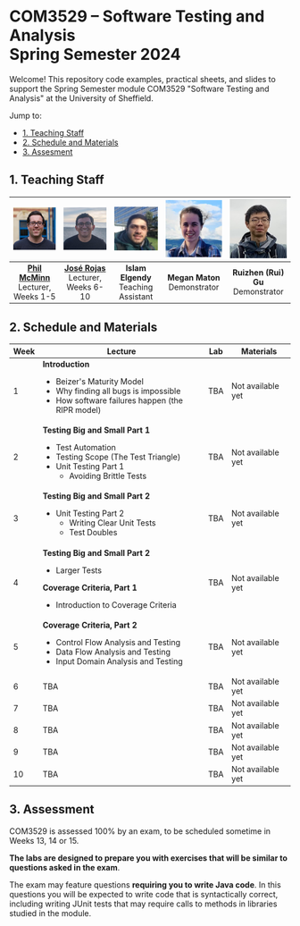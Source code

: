 # COM3529 – Software Testing and Analysis <br /> Spring Semester 2024

Welcome! This repository code examples, practical sheets, and slides to support the Spring Semester module COM3529 "Software Testing and Analysis" at the University of Sheffield.

Jump to:
* [1. Teaching Staff](#1-teaching-staff)
* [2. Schedule and Materials](#2-schedule-and-materials)
* [3. Assesment](#3-assessment)

## 1. Teaching Staff

  |<img src=".images/phil.jpg" width="150"/> | <img src=".images/jose.jpg" width="150"/> | <img src=".images/islam.jpg" width="150"/> | <img src=".images/megan.jpg" width="150"/> | <img src=".images/rui.jpg" width="150"/> |
  |:-:|:-:|:-:|:-:|:-:|
  | **[Phil McMinn](https://mcminn.info)** <br /> Lecturer, Weeks 1-5 | **[José Rojas](https://jmrojas.github.io)** <br /> Lecturer, Weeks 6-10 | **Islam Elgendy** <br /> Teaching Assistant | **Megan Maton** <br /> Demonstrator | **Ruizhen (Rui) Gu** <br /> Demonstrator|

## 2. Schedule and Materials

| Week | Lecture | Lab | Materials |
|------|---------|-----|-----------|
| 1    | **Introduction**<ul><li>Beizer's Maturity Model</li><li>Why finding all bugs is impossible</li><li>How software failures happen (the RIPR model)</li></ul>| TBA | Not available yet|
|2     | **Testing Big and Small Part 1**<ul><li>Test Automation</li><li>Testing Scope (The Test Triangle)</li><li>Unit Testing Part 1<ul><li> Avoiding Brittle Tests</li></ul></li></ul> | TBA | Not available yet|
|3     | **Testing Big and Small Part 2**<ul><li>Unit Testing Part 2<ul><li>Writing Clear Unit Tests</li><li>Test Doubles</li></ul></li></ul> | TBA | Not available yet|
|4     | **Testing Big and Small Part 2**<ul><li>Larger Tests</li></ul>**Coverage Criteria, Part 1**<ul><li>Introduction to Coverage Criteria</li></ul> | TBA | Not available yet| 
|5     | **Coverage Criteria, Part 2**<ul><li>Control Flow Analysis and Testing</li><li>Data Flow Analysis and Testing</li><li>Input Domain Analysis and Testing</li></ul> | TBA | Not available yet|
|6     | TBA | TBA | Not available yet|
|7     | TBA | TBA | Not available yet|
|8     | TBA | TBA | Not available yet|
|9     | TBA | TBA | Not available yet|
|10    | TBA | TBA | Not available yet|

## 3. Assessment

COM3529 is assessed 100% by an exam, to be scheduled sometime in Weeks 13, 14 or 15.

**The labs are designed to prepare you with exercises that will be similar to questions asked in the exam**. 

The exam may feature questions **requiring you to write Java code**. In this questions you will be expected to write code that is syntactically correct, including writing JUnit tests that may require calls to methods in libraries studied in the module. 



